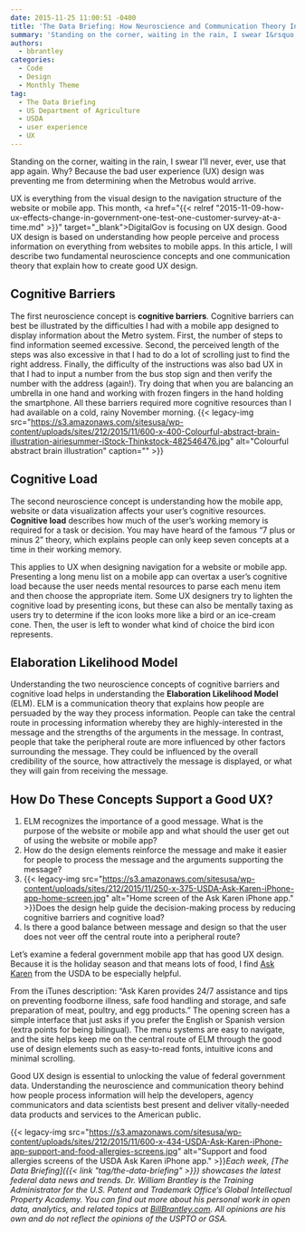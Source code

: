 ```yaml
---
date: 2015-11-25 11:00:51 -0400
title: 'The Data Briefing: How Neuroscience and Communication Theory Inform Good User Experience Design'
summary: 'Standing on the corner, waiting in the rain, I swear I&rsquo;ll never, ever, use that app again. Why? Because the bad user experience (UX) design was preventing me from determining when the Metrobus would arrive. UX is everything from the visual design to the navigation structure of the website or mobile app. This month, DigitalGov'
authors:
  - bbrantley
categories:
  - Code
  - Design
  - Monthly Theme
tag:
  - The Data Briefing
  - US Department of Agriculture
  - USDA
  - user experience
  - UX
---
```


Standing on the corner, waiting in the rain, I swear I’ll never, ever, use that app again. Why? Because the bad user experience (UX) design was preventing me from determining when the Metrobus would arrive.

UX is everything from the visual design to the navigation structure of the website or mobile app. This month, <a href="{{< relref "2015-11-09-how-ux-effects-change-in-government-one-test-one-customer-survey-at-a-time.md" >}}" target="_blank">DigitalGov is focusing on UX design.</a> Good UX design is based on understanding how people perceive and process information on everything from websites to mobile apps. In this article, I will describe two fundamental neuroscience concepts and one communication theory that explain how to create good UX design.

## Cognitive Barriers

The first neuroscience concept is **cognitive barriers**. Cognitive barriers can best be illustrated by the difficulties I had with a mobile app designed to display information about the Metro system. First, the number of steps to find information seemed excessive. Second, the perceived length of the steps was also excessive in that I had to do a lot of scrolling just to find the right address. Finally, the difficulty of the instructions was also bad UX in that I had to input a number from the bus stop sign and then verify the number with the address (again!). Try doing that when you are balancing an umbrella in one hand and working with frozen fingers in the hand holding the smartphone. All these barriers required more cognitive resources than I had available on a cold, rainy November morning. {{< legacy-img src="https://s3.amazonaws.com/sitesusa/wp-content/uploads/sites/212/2015/11/600-x-400-Colourful-abstract-brain-illustration-airiesummer-iStock-Thinkstock-482546476.jpg" alt="Colourful abstract brain illustration" caption="" >}} 

## Cognitive Load

The second neuroscience concept is understanding how the mobile app, website or data visualization affects your user’s cognitive resources. **Cognitive load** describes how much of the user’s working memory is required for a task or decision. You may have heard of the famous “7 plus or minus 2” theory, which explains people can only keep seven concepts at a time in their working memory.

This applies to UX when designing navigation for a website or mobile app. Presenting a long menu list on a mobile app can overtax a user’s cognitive load because the user needs mental resources to parse each menu item and then choose the appropriate item. Some UX designers try to lighten the cognitive load by presenting icons, but these can also be mentally taxing as users try to determine if the icon looks more like a bird or an ice-cream cone. Then, the user is left to wonder what kind of choice the bird icon represents.

## Elaboration Likelihood Model

Understanding the two neuroscience concepts of cognitive barriers and cognitive load helps in understanding the **Elaboration Likelihood Model** (ELM). ELM is a communication theory that explains how people are persuaded by the way they process information. People can take the central route in processing information whereby they are highly-interested in the message and the strengths of the arguments in the message. In contrast, people that take the peripheral route are more influenced by other factors surrounding the message. They could be influenced by the overall credibility of the source, how attractively the message is displayed, or what they will gain from receiving the message.

## How Do These Concepts Support a Good UX?

  1. ELM recognizes the importance of a good message. What is the purpose of the website or mobile app and what should the user get out of using the website or mobile app?
  2. How do the design elements reinforce the message and make it easier for people to process the message and the arguments supporting the message?
  3. {{< legacy-img src="https://s3.amazonaws.com/sitesusa/wp-content/uploads/sites/212/2015/11/250-x-375-USDA-Ask-Karen-iPhone-app-home-screen.jpg" alt="Home screen of the Ask Karen iPhone app." >}}Does the design help guide the decision-making process by reducing cognitive barriers and cognitive load?
  4. Is there a good balance between message and design so that the user does not veer off the central route into a peripheral route?

Let&#8217;s examine a federal government mobile app that has good UX design. Because it is the holiday season and that means lots of food, I find <a href="https://itunes.apple.com/us/app/ask-karen-from-usda/id439084571?mt=8" target="_blank">Ask Karen</a> from the USDA to be especially helpful.

From the iTunes description: “Ask Karen provides 24/7 assistance and tips on preventing foodborne illness, safe food handling and storage, and safe preparation of meat, poultry, and egg products.” The opening screen has a simple interface that just asks if you prefer the English or Spanish version (extra points for being bilingual). The menu systems are easy to navigate, and the site helps keep me on the central route of ELM through the good use of design elements such as easy-to-read fonts, intuitive icons and minimal scrolling.

Good UX design is essential to unlocking the value of federal government data. Understanding the neuroscience and communication theory behind how people process information will help the developers, agency communicators and data scientists best present and deliver vitally-needed data products and services to the American public.

{{< legacy-img src="https://s3.amazonaws.com/sitesusa/wp-content/uploads/sites/212/2015/11/600-x-434-USDA-Ask-Karen-iPhone-app-support-and-food-allergies-screens.jpg" alt="Support and food allergies screens of the USDA Ask Karen iPhone app." >}}_Each week, [The Data Briefing]({{< link "tag/the-data-briefing" >}}) showcases the latest federal data news and trends._
_Dr. William Brantley is the Training Administrator for the U.S. Patent and Trademark Office’s Global Intellectual Property Academy. You can find out more about his personal work in open data, analytics, and related topics at [BillBrantley.com](http://billbrantley.com/). All opinions are his own and do not reflect the opinions of the USPTO or GSA._